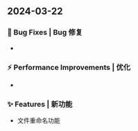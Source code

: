 

## 2024-03-22

### 🐛 Bug Fixes | Bug 修复

*  

### ⚡ Performance Improvements | 优化

* 

### ✨ Features | 新功能

* 文件重命名功能 